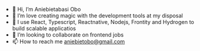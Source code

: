 - 👋 Hi, I’m Aniebietabasi Obo
- 👀 I’m love creating magic with the development tools at my disposal
- 🌱 I use  React, Typescript, Reactnative, Nodejs, Frontity and Hydrogen  to build scalable applicatios
- 💞️ I’m looking to collaborate on frontend jobs 
- 📫 How to reach me aniebietobo@gmail.com

<!---
anie308/anie308 is a ✨ special ✨ repository because its `README.md` (this file) appears on your GitHub profile.
You can click the Preview link to take a look at your changes.
--->
